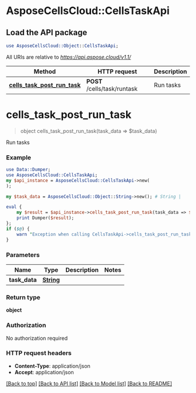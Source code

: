 # AsposeCellsCloud::CellsTaskApi

## Load the API package
```perl
use AsposeCellsCloud::Object::CellsTaskApi;
```

All URIs are relative to *https://api.aspose.cloud/v1.1/*

Method | HTTP request | Description
------------- | ------------- | -------------
[**cells_task_post_run_task**](CellsTaskApi.md#cells_task_post_run_task) | **POST** /cells/task/runtask | Run tasks  


# **cells_task_post_run_task**
> object cells_task_post_run_task(task_data => $task_data)

Run tasks  

### Example 
```perl
use Data::Dumper;
use AsposeCellsCloud::CellsTaskApi;
my $api_instance = AsposeCellsCloud::CellsTaskApi->new(
);

my $task_data = AsposeCellsCloud::Object::String->new(); # String | 

eval { 
    my $result = $api_instance->cells_task_post_run_task(task_data => $task_data);
    print Dumper($result);
};
if ($@) {
    warn "Exception when calling CellsTaskApi->cells_task_post_run_task: $@\n";
}
```

### Parameters

Name | Type | Description  | Notes
------------- | ------------- | ------------- | -------------
 **task_data** | [**String**](String.md)|  | 

### Return type

**object**

### Authorization

No authorization required

### HTTP request headers

 - **Content-Type**: application/json
 - **Accept**: application/json

[[Back to top]](#) [[Back to API list]](../README.md#documentation-for-api-endpoints) [[Back to Model list]](../README.md#documentation-for-models) [[Back to README]](../README.md)

